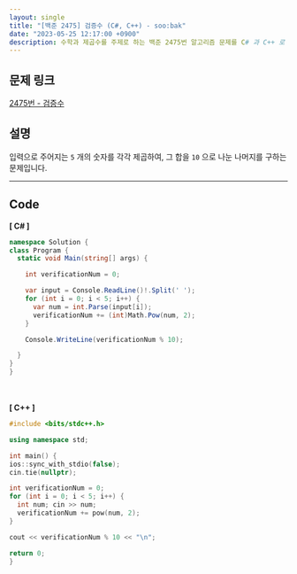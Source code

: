 ```yaml
---
layout: single
title: "[백준 2475] 검증수 (C#, C++) - soo:bak"
date: "2023-05-25 12:17:00 +0900"
description: 수학과 제곱수를 주제로 하는 백준 2475번 알고리즘 문제를 C# 과 C++ 로 풀이 및 해설
---
```


## 문제 링크
  [2475번 - 검증수](https://www.acmicpc.net/problem/2475)

## 설명
입력으로 주어지는 `5` 개의 숫자를 각각 제곱하여, 그 합을 `10` 으로 나눈 나머지를 구하는 문제입니다. <br>
- - -

## Code
<b>[ C# ] </b>
<br>

  ```c#
namespace Solution {
  class Program {
    static void Main(string[] args) {

      int verificationNum = 0;

      var input = Console.ReadLine()!.Split(' ');
      for (int i = 0; i < 5; i++) {
        var num = int.Parse(input[i]);
        verificationNum += (int)Math.Pow(num, 2);
      }

      Console.WriteLine(verificationNum % 10);

    }
  }
}
  ```
<br><br>
<b>[ C++ ] </b>
<br>

  ```c++
#include <bits/stdc++.h>

using namespace std;

int main() {
  ios::sync_with_stdio(false);
  cin.tie(nullptr);

  int verificationNum = 0;
  for (int i = 0; i < 5; i++) {
    int num; cin >> num;
    verificationNum += pow(num, 2);
  }

  cout << verificationNum % 10 << "\n";

  return 0;
}
  ```
